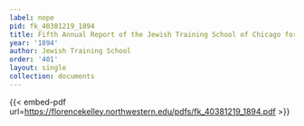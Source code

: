 ```yaml
---
label: nope
pid: fk_40381219_1894
title: Fifth Annual Report of the Jewish Training School of Chicago for 1893-94
year: '1894'
author: Jewish Training School
order: '401'
layout: single
collection: documents
---
```



{{< embed-pdf url=https://florencekelley.northwestern.edu/pdfs/fk_40381219_1894.pdf >}}